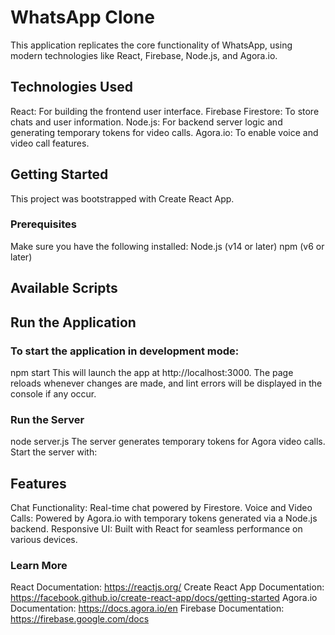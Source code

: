 # WhatsApp Clone
This application replicates the core functionality of WhatsApp, using modern technologies like React, Firebase, Node.js, and Agora.io.

## Technologies Used
React: For building the frontend user interface.
Firebase Firestore: To store chats and user information.
Node.js: For backend server logic and generating temporary tokens for video calls.
Agora.io: To enable voice and video call features.

## Getting Started
This project was bootstrapped with Create React App.

### Prerequisites
Make sure you have the following installed:
Node.js (v14 or later)
npm (v6 or later)

## Available Scripts

## Run the Application
### To start the application in development mode:
npm start
This will launch the app at http://localhost:3000. The page reloads whenever changes are made, and lint errors will be displayed in the console if any occur.

### Run the Server
node server.js
The server generates temporary tokens for Agora video calls. Start the server with:


## Features
Chat Functionality: Real-time chat powered by Firestore.
Voice and Video Calls: Powered by Agora.io with temporary tokens generated via a Node.js backend.
Responsive UI: Built with React for seamless performance on various devices.


### Learn More
React Documentation: https://reactjs.org/
Create React App Documentation: https://facebook.github.io/create-react-app/docs/getting-started
Agora.io Documentation: https://docs.agora.io/en
Firebase Documentation: https://firebase.google.com/docs

